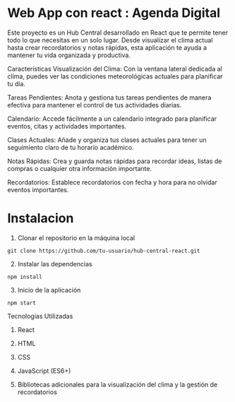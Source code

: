 # Web App con react : Agenda Digital
Este proyecto es un Hub Central desarrollado en React que te permite tener todo lo que necesitas en un solo lugar. Desde visualizar el clima actual hasta crear recordatorios y notas rápidas, esta aplicación te ayuda a mantener tu vida organizada y productiva.

Características
Visualización del Clima: Con la ventana lateral dedicada al clima, puedes ver las condiciones meteorológicas actuales para planificar tu día.

Tareas Pendientes: Anota y gestiona tus tareas pendientes de manera efectiva para mantener el control de tus actividades diarias.

Calendario: Accede fácilmente a un calendario integrado para planificar eventos, citas y actividades importantes.

Clases Actuales: Añade y organiza tus clases actuales para tener un seguimiento claro de tu horario académico.

Notas Rápidas: Crea y guarda notas rápidas para recordar ideas, listas de compras o cualquier otra información importante.

Recordatorios: Establece recordatorios con fecha y hora para no olvidar eventos importantes.


# Instalacion
1. Clonar el repositorio en la máquina local

`git clone https://github.com/tu-usuario/hub-central-react.git`

2. Instalar las dependencias

`npm install`

3. Inicio de la aplicación

`npm start`

Tecnologías Utilizadas
1. React
  
2. HTML

3. CSS
 
4. JavaScript (ES6+)

5. Bibliotecas adicionales para la visualización del clima y la gestión de recordatorios


